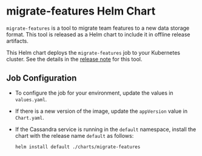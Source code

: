 # migrate-features Helm Chart

`migrate-features` is a tool to migrate team features to a new data storage format. This tool is released as a Helm chart to include it in offline release artifacts.

This Helm chart deploys the `migrate-features` job to your Kubernetes cluster. See the details in the [release note](https://docs.wire.com/latest/changelog/changelog.html#release-notes_4) for this tool.

## Job Configuration

- To configure the job for your environment, update the values in `values.yaml`.
- If there is a new version of the image, update the `appVersion` value in `Chart.yaml`.
- If the Cassandra service is running in the `default` namespace, install the chart with the release name `default` as follows:

  ```sh
  helm install default ./charts/migrate-features
  ```



